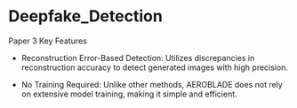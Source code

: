 # Deepfake_Detection

Paper 3 Key Features

- Reconstruction Error-Based Detection: Utilizes discrepancies in reconstruction accuracy to detect generated images with high precision.

- No Training Required: Unlike other methods, AEROBLADE does not rely on extensive model training, making it simple and efficient.
